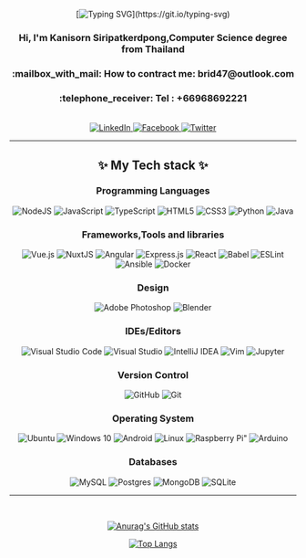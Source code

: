 <div style="text-align:center;align:center;">

[![Typing SVG](https://readme-typing-svg.herokuapp.com?font=NotoSansJP&color=D0E62D&size=21&center=true&vCenter=true&multiline=true&width=500&height=60&lines=HI+my+name+is+New++('_+++-...-+')_;Welcome+to+my+github)](https://git.io/typing-svg)

 <h3>Hi, I'm Kanisorn Siripatkerdpong,Computer Science degree from Thailand  </h3>

<h3> :mailbox_with_mail: How to contract me: brid47@outlook.com </h3>

 <h3> :telephone_receiver: Tel : +66968692221</h3>

<br>
<a href="https://www.linkedin.com/in/kanisorn-siripatkerdpong-01ba46145/">
<img alt="LinkedIn" src="https://img.shields.io/badge/linkedin-%230077B5.svg?style=for-the-badge&logo=linkedin&logoColor=white"/>
</a>

<a href="https://www.facebook.com/kanisornooonew">
<img alt="Facebook" src="https://img.shields.io/badge/Facebook-%231877F2.svg?style=for-the-badge&logo=Facebook&logoColor=white"/>
</a>

<a href="https://twitter.com/new4762">
	<img alt="Twitter" src="https://img.shields.io/badge/<handle>-%231DA1F2.svg?style=for-the-badge&logo=Twitter&logoColor=white"/>
</a>
<hr>

## :sparkles: My Tech stack :sparkles:
### Programming Languages 

<img alt="NodeJS" src="https://img.shields.io/badge/node.js-%2343853D.svg?style=for-the-badge&logo=node-dot-js&logoColor=white"/>
<img alt="JavaScript" src="https://img.shields.io/badge/javascript-%23323330.svg?style=for-the-badge&logo=javascript&logoColor=%23F7DF1E"/>
<img alt="TypeScript" src="https://img.shields.io/badge/typescript-%23007ACC.svg?style=for-the-badge&logo=typescript&logoColor=white"/>
<img alt="HTML5" src="https://img.shields.io/badge/html5-%23E34F26.svg?style=for-the-badge&logo=html5&logoColor=white"/>
<img alt="CSS3" src="https://img.shields.io/badge/css3-%231572B6.svg?style=for-the-badge&logo=css3&logoColor=white"/>
<img alt="Python" src="https://img.shields.io/badge/python-%2314354C.svg?style=for-the-badge&logo=python&logoColor=white"/>
<img alt="Java" src="https://img.shields.io/badge/java-%23ED8B00.svg?style=for-the-badge&logo=java&logoColor=white"/>

### Frameworks,Tools and libraries
<img alt="Vue.js" src="https://img.shields.io/badge/vuejs-%2335495e.svg?style=for-the-badge&logo=vue-dot-js&logoColor=%234FC08D"/>
<img alt="NuxtJS" src="https://img.shields.io/badge/NuxtJS-black.svg?style=for-the-badge&logo=NuxtJS&logoColor=white"/>
<img alt="Angular" src="https://img.shields.io/badge/angular-%23DD0031.svg?style=for-the-badge&logo=angular&logoColor=white"/>
<img alt="Express.js" src="https://img.shields.io/badge/express.js-%23404d59.svg?style=for-the-badge&logo=express&logoColor=%2361DAFB"/>
<img alt="React" src="https://img.shields.io/badge/react-%2320232a.svg?style=for-the-badge&logo=react&logoColor=%2361DAFB"/>
<img alt="Babel" src="https://img.shields.io/badge/Babel-F9DC3e?style=for-the-badge&logo=babel&logoColor=black" />
<img alt="ESLint" src="https://img.shields.io/badge/ESLint-4B3263?style=for-the-badge&logo=eslint&logoColor=white" />
<img alt="Ansible" src="https://img.shields.io/badge/ansible-%231A1918.svg?style=for-the-badge&logo=ansible&logoColor=white"/>
<img alt="Docker" src="https://img.shields.io/badge/docker-%230db7ed.svg?style=for-the-badge&logo=docker&logoColor=white"/>

### Design
<img alt="Adobe Photoshop" src="https://img.shields.io/badge/adobephotoshop-%2331A8FF.svg?style=for-the-badge&logo=adobephotoshop&logoColor=white"/>
<img alt="Blender" src="https://img.shields.io/badge/blender-%23F5792A.svg?style=for-the-badge&logo=blender&logoColor=white"/>

### IDEs/Editors
<img alt="Visual Studio Code" src="https://img.shields.io/badge/VisualStudioCode-0078d7.svg?style=for-the-badge&logo=visual-studio-code&logoColor=white"/>
<img alt="Visual Studio" src="https://img.shields.io/badge/VisualStudio-5C2D91.svg?style=for-the-badge&logo=visual-studio&logoColor=white"/>
<img alt="IntelliJ IDEA" src="https://img.shields.io/badge/IntelliJIDEA-000000.svg?style=for-the-badge&logo=intellij-idea&logoColor=white"/>
<img alt="Vim" src="https://img.shields.io/badge/VIM-%2311AB00.svg?style=for-the-badge&logo=vim&logoColor=white"/>
<img alt="Jupyter" src="https://img.shields.io/badge/Jupyter-%23F37626.svg?style=for-the-badge&logo=Jupyter&logoColor=white" />

### Version Control
<img alt="GitHub" src="https://img.shields.io/badge/github-%23121011.svg?style=for-the-badge&logo=github&logoColor=white"/>
<img alt="Git" src="https://img.shields.io/badge/git-%23F05033.svg?style=for-the-badge&logo=git&logoColor=white"/>

### Operating System
<img alt="Ubuntu" src="https://img.shields.io/badge/Ubuntu-E95420?style=for-the-badge&logo=ubuntu&logoColor=white" />
<img alt="Windows 10" src="https://img.shields.io/badge/Windows-0078D6?style=for-the-badge&logo=windows&logoColor=white" />
<img alt="Android" src="https://img.shields.io/badge/Android-3DDC84?style=for-the-badge&logo=android&logoColor=white" />
	<img alt="Linux" src="https://img.shields.io/badge/Linux-FCC624?style=for-the-badge&logo=linux&logoColor=black">
  <img alt="Raspberry Pi" src="https://img.shields.io/badge/-RaspberryPi-C51A4A?style=for-the-badge&logo=Raspberry-Pi"/>"
  <img alt="Arduino" src="https://img.shields.io/badge/-Arduino-00979D?style=for-the-badge&logo=Arduino&logoColor=white"/>

### Databases
<img alt="MySQL" src="https://img.shields.io/badge/mysql-%2300f.svg?style=for-the-badge&logo=mysql&logoColor=white"/>
<img alt="Postgres" src ="https://img.shields.io/badge/postgres-%23316192.svg?style=for-the-badge&logo=postgresql&logoColor=white"/>
<img alt="MongoDB" src ="https://img.shields.io/badge/MongoDB-%234ea94b.svg?style=for-the-badge&logo=mongodb&logoColor=white"/>
<img alt="SQLite" src ="https://img.shields.io/badge/sqlite-%2307405e.svg?style=for-the-badge&logo=sqlite&logoColor=white"/>

<hr/><br>

[![Anurag's GitHub stats](https://github-readme-stats.vercel.app/api?username=new4761&count_private=true&show_icons=true&theme=dark)
](https://github.com/new4761)

[![Top Langs](https://github-readme-stats.vercel.app/api/top-langs/?username=new4761&show_icons=true&theme=dark&layout=compact)](https://github.com/new4761)
</div>

<!--
**new4761/new4761** is a ✨ _special_ ✨ repository because its `README.md` (this file) appears on your GitHub profile.

Here are some ideas to get you started:

- 🔭 I’m currently working on ...
- 🌱 I’m currently learning ...
- 👯 I’m looking to collaborate on ...
- 🤔 I’m looking for help with ...
- 💬 Ask me about ...
- 📫 How to reach me: ...
- 😄 Pronouns: ...
- ⚡ Fun fact: ...
-->



